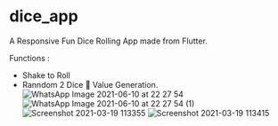 # dice_app

A Responsive Fun Dice Rolling App made from Flutter.

Functions : 
  - Shake to Roll 
  - Ranndom 2 Dice 🎲 Value Generation.
  ![WhatsApp Image 2021-06-10 at 22 27 54](https://user-images.githubusercontent.com/52932210/121566498-34a45c00-ca3b-11eb-9632-54d763b0c53a.jpeg)
![WhatsApp Image 2021-06-10 at 22 27 54 (1)](https://user-images.githubusercontent.com/52932210/121566503-353cf280-ca3b-11eb-9ef2-7ab8f4f7f7c1.jpeg)
  ![Screenshot 2021-03-19 113355](https://user-images.githubusercontent.com/52932210/121566277-f60ea180-ca3a-11eb-8c6f-c685df598397.jpg)
![Screenshot 2021-03-19 113415](https://user-images.githubusercontent.com/52932210/121566283-f73fce80-ca3a-11eb-8c79-86f0cfb16a64.jpg)

